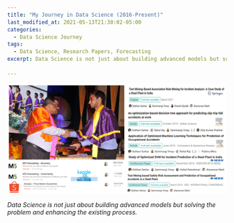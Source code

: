 ```yaml
---
title: "My Journey in Data Science (2016-Present)"
last_modified_at: 2021-05-13T21:30:02-05:00
categories:
  - Data Science Journey
tags:
  - Data Science, Research Papers, Forecasting 
excerpt: Data Science is not just about building advanced models but solving the problem and enhancing the existing process

---
```


![Cover Page](/assets/images/collage.jpg)

*Data Science is not just about building advanced models but solving the problem and enhancing the existing process.*

<!-- **June'17:** Started my professional life as Developer and Data Analyst. 

**June'17-Dec'17:** Done Research on Language Understanding. And solved Facebook babi 20 QA Task with 100% Accuracy. We were the first in the world who solved with 0% error. My Role was to make Language Understanding System along with QA Solver.

**Jan'18-Feb'18:** Participated in Kaggle Mercari Price Suggestion Challenge and got rank in top 7% (2300+Participants).

**Jan'18-June'18:** Made Session-Based Conversational ChatBot. It first try to understand question/query and then a graph based solver which try to give answer using understood intermediate query.

**Aug'18:** Won Kaggle Weekly Kernel Award for making a notebook on Unbox the black box (Model Interpretability).

**July'18-May'19:** Worked on NLU Products. Conceptualized the Logic, Architecture &amp; Design for the NLU based Q&A System. Led the product development team for Natural Language based Q&A system

**June'19-Present:** Working on Making NLP Products based on Question/Answer, Phrase Extraction, Summarization, and Classification. Productionizing Models using AWS ECS, AWS Sagemaker, AWS Lambda, AWS Step Function.
• Making D3.js based NLP Product visualization.

**Feb'20:** Solved SQuAD 2.0 NLP Benchmarking problem and got 6th Rank worldwide. -->